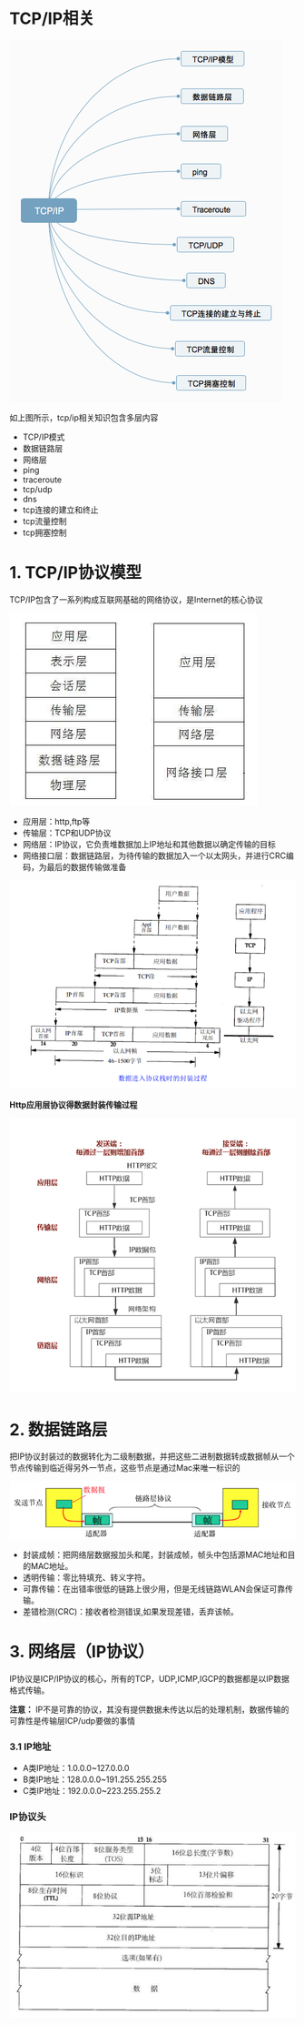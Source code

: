 # TCP/IP相关

![avatar](/image/tcpip_struct.png)

 如上图所示，tcp/ip相关知识包含多层内容

* TCP/IP模式
* 数据链路层
* 网络层
* ping
* traceroute
* tcp/udp
* dns
* tcp连接的建立和终止
* tcp流量控制
* tcp拥塞控制

# 1. TCP/IP协议模型

  TCP/IP包含了一系列构成互联网基础的网络协议，是Internet的核心协议

![avatar](/image/tcpip_osi.png)

* 应用层：http,ftp等
* 传输层：TCP和UDP协议
* 网络层：IP协议，它负责堆数据加上IP地址和其他数据以确定传输的目标
* 网络接口层：数据链路层，为待传输的数据加入一个以太网头，并进行CRC编码，为最后的数据传输做准备

![avatar](/image/tcpip_data_structs.png)

**Http应用层协议得数据封装传输过程**

![avatar](/image/tcpip_http_data_structs.png)

# 2. 数据链路层

 把IP协议封装过的数据转化为二级制数据，并把这些二进制数据转成数据帧从一个节点传输到临近得另外一节点，这些节点是通过Mac来唯一标识的

 ![tcpip_link_struct_data](/image/tcpip_link_struct_data.png)

* 封装成帧：把网络层数据报加头和尾，封装成帧，帧头中包括源MAC地址和目的MAC地址。
* 透明传输：零比特填充、转义字符。
* 可靠传输：在出错率很低的链路上很少用，但是无线链路WLAN会保证可靠传输。
* 差错检测(CRC)：接收者检测错误,如果发现差错，丢弃该帧。

# 3. 网络层（IP协议）

  IP协议是ICP/IP协议的核心，所有的TCP，UDP,ICMP,IGCP的数据都是以IP数据格式传输。

  **注意：** IP不是可靠的协议，其没有提供数据未传达以后的处理机制，数据传输的可靠性是传输层ICP/udp要做的事情

### 3.1 IP地址

* A类IP地址：1.0.0.0~127.0.0.0
* B类IP地址：128.0.0.0~191.255.255.255
* C类IP地址：192.0.0.0~223.255.255.2

### IP协议头

![tcpip_ip_header_structs](../image/tcpip_ip_header_structs.png)






